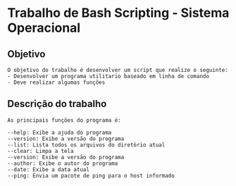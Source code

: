 # Trabalho de Bash Scripting - Sistema Operacional

## Objetivo

    O objetivo do trabalho é desenvolver um script que realize o seguinte:
    - Desenvolver um programa utilitario baseado em linha de comando
    - Deve realizar algumas funções

## Descrição do trabalho

    As principais funções do programa é:

    --help: Exibe a ajuda do programa
    --version: Exibe a versão do programa
    --list: Lista todos os arquivos do diretório atual
    --clear: Limpa a tela
    --version: Exibe a versão do programa
    --author: Exibe o autor do programa
    --date: Exibe a data atual
    --ping: Envia um pacote de ping para o host informado